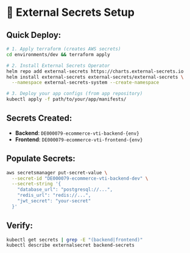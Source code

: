 # 🔐 External Secrets Setup

## **Quick Deploy:**
```bash
# 1. Apply terraform (creates AWS secrets)
cd environments/dev && terraform apply

# 2. Install External Secrets Operator
helm repo add external-secrets https://charts.external-secrets.io
helm install external-secrets external-secrets/external-secrets \
  --namespace external-secrets-system --create-namespace

# 3. Deploy your app configs (from app repository)
kubectl apply -f path/to/your/app/manifests/
```

## **Secrets Created:**
- **Backend**: `DE000079-ecommerce-vti-backend-{env}`
- **Frontend**: `DE000079-ecommerce-vti-frontend-{env}`

## **Populate Secrets:**
```bash
aws secretsmanager put-secret-value \
  --secret-id "DE000079-ecommerce-vti-backend-dev" \
  --secret-string '{
    "database_url": "postgresql://...",
    "redis_url": "redis://...",
    "jwt_secret": "your-secret"
  }'
```

## **Verify:**
```bash
kubectl get secrets | grep -E "(backend|frontend)"
kubectl describe externalsecret backend-secrets
```
